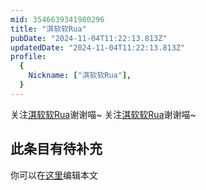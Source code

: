 ```yaml
---
mid: 3546639341980296
title: "淇软软Rua"
pubDate: "2024-11-04T11:22:13.813Z"
updatedDate: "2024-11-04T11:22:13.813Z"
profile:
  {
    Nickname: ["淇软软Rua"],
  }
---
```


关注[淇软软Rua](https://space.bilibili.com/3546639341980296)谢谢喵~ 关注[淇软软Rua](https://space.bilibili.com/3546639341980296)谢谢喵~

## 此条目有待补充
你可以在[这里](https://github.com/Yuhanawa/VTuber.ICU-Content/edit/master/v/淇软软Rua/index.md)编辑本文
